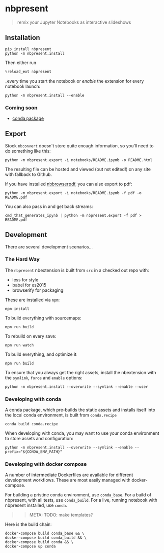 
# nbpresent
> remix your Jupyter Notebooks as interactive slideshows

## Installation
```shell
pip install nbpresent
python -m nbpresent.install
```

Then either run 
```python
%reload_ext nbpresent
```

_every time you start the notebook or _enable_ the extension for every notebook launch:
```shell
python -m nbpresent.install --enable
```


### Coming soon
- [conda package](https://github.com/ContinuumIO/nbpresent/issues/1)

## Export
Stock `nbconvert` doesn't store quite enough information, so you'll need to do something like this:
```shell
python -m nbpresent.export -i notebooks/README.ipynb -o README.html
```
The resulting file can be hosted and viewed (but not edited!) on any site with fallback to Github.

If you have installed [nbbrowserpdf](https://github.com/Anaconda-Server/nbbrowserpdf), you can also export to pdf:
```shell
python -m nbpresent.export -i notebooks/README.ipynb -f pdf -o README.pdf
```

You can also pass in and get back streams:
```shell
cmd_that_generates_ipynb | python -m nbpresent.export -f pdf > README.pdf
```

## Development
There are several development scenarios...

### The Hard Way
The `nbpresent` nbextension is built from `src` in a checked out repo with:
- less for style
- babel for es2015
- browserify for packaging

These are installed via `npm`:
```shell
npm install
```

To build everything with sourcemaps:
```shell
npm run build
```

To rebuild on every save:
```shell
npm run watch
```

To build everything, and optimize it:
```shell
npm run build
```

To ensure that you always get the right assets, install the nbextension with the `symlink`, `force` and `enable` options:
```shell
python -m nbpresent.install --overwrite --symlink --enable --user
```

### Developing with conda
A conda package, which pre-builds the static assets and installs itself into the local conda environment, is built from `conda.recipe`

```
conda build conda.recipe
```

When developing with conda, you may want to use your conda environment to store assets and configuration:
```shell
python -m nbpresent.install --overwrite --symlink --enable --prefix="${CONDA_ENV_PATH}"
```

### Developing with docker compose
A number of intermediate Dockerfiles are available for different development
workflows. These are most easily managed with docker-compose.

For building a pristine conda environment, use `conda_base`.
For a build of nbpresent, with all tests, use `conda_build`.
For a live, running notebook with nbpresent installed, use `conda`.

>> META: TODO: make templates?

Here is the build chain:

```shell
docker-compose build conda_base && \
docker-compose build conda_build && \
docker-compose build conda && \
docker-compose up conda
```


```python

```

